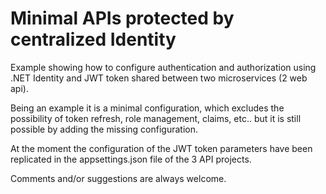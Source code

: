 # Minimal APIs protected by centralized Identity

Example showing how to configure authentication and authorization using .NET Identity and JWT token shared between two microservices (2 web api).

Being an example it is a minimal configuration, which excludes the possibility of token refresh, role management, claims, etc.. but it is still possible by adding the missing configuration.

At the moment the configuration of the JWT token parameters have been replicated in the appsettings.json file of the 3 API projects.

Comments and/or suggestions are always welcome.